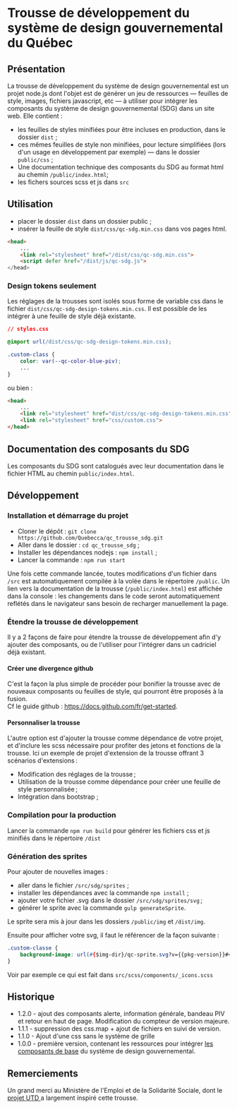 # Trousse de développement du système de design gouvernemental du Québec

## Présentation

La trousse de développement du système de design gouvernemental est un projet node.js dont l'objet est de générer un jeu de ressources — feuilles de style, images, fichiers javascript, etc — à utiliser pour intégrer les composants du système de design gouvernemental (SDG) dans un site web.
Elle contient :
- les feuilles de styles minifiées pour être incluses en production, dans le dossier `dist` ;
- ces mêmes feuilles de style non minifiées, pour lecture simplifiées (lors d'un usage en développement par exemple) — dans le dossier `public/css` ;
- Une documentation technique des composants du SDG  au format html au chemin `/public/index.html`; 
- les fichers sources scss et js dans `src`

## Utilisation
- placer le dossier `dist`  dans un dossier public ;
- insérer la feuille de style `dist/css/qc-sdg.min.css`  dans vos pages html.
```html
<head>
    ...
    <link rel="stylesheet" href="/dist/css/qc-sdg.min.css">
    <script defer href="/dist/js/qc-sdg.js">
</head>
```
### Design tokens seulement

Les réglages de la trousses sont isolés sous forme de variable css dans le fichier `dist/css/qc-sdg-design-tokens.min.css`. Il est possible de les intégrer à une feuille de style déjà existante.

```css
// styles.css

@import url(/dist/css/qc-sdg-design-tokens.min.css);

.custom-class {
    color: var(--qc-color-blue-piv);
    ...
}

```

ou bien :

```html
<head>
    ...
    <link rel="stylesheet" href="dist/css/qc-sdg-design-tokens.min.css">
    <link rel="stylesheet" href="css/custom.css">
</head>
```

## Documentation des composants du SDG
Les composants du SDG sont catalogués avec leur documentation dans le fichier HTML au chemin `public/index.html`.  


## Développement

### Installation et démarrage du projet 
- Cloner le dépôt : `git clone https://github.com/Quebecca/qc_trousse_sdg.git`
- Aller dans le dossier : `cd qc_trousse_sdg` ;
- Installer les dépendances nodejs : `npm install` ;
- Lancer la commande : `npm run start`

Une fois cette commande lancée, toutes modifications d'un fichier dans `/src` est automatiquement compilée à la volée dans le répertoire `/public`.
Un lien vers la documentation de la trousse (`/public/index.html`) est affichée dans la console : les changements dans le code seront automatiquement reflétés dans le navigateur sans besoin de recharger manuellement la page.

### Étendre la trousse de développement

Il y a 2 façons de faire pour étendre la trousse de développement afin d'y ajouter des composants, ou de l'utiliser pour l'intégrer dans un cadriciel déjà existant.

#### Créer une divergence github

C'est la façon la plus simple de procéder pour bonifier la trousse avec de nouveaux composants ou feuilles de style, qui pourront être proposés à la fusion.  
Cf le guide github : https://docs.github.com/fr/get-started.

#### Personnaliser la trousse

L'autre option est d'ajouter la trousse comme dépendance de votre projet, et d'inclure les scss nécessaire pour profiter des jetons et fonctions de la trousse.
Ici un exemple de projet d'extension de la trousse offrant 3 scénarios d'extensions :
- Modification des réglages de la trousse ;
- Utilisation de la trousse comme dépendance pour créer une feuille de style personnalisée ;
- Intégration dans bootstrap ;

### Compilation pour la production

Lancer la commande `npm run build` pour générer les fichiers css et js minifiés dans le répertoire `/dist`

### Génération des sprites

Pour ajouter de nouvelles images :
- aller dans le fichier `/src/sdg/sprites` ;
- installer les dépendances avec la commande `npm install` ;
- ajouter votre fichier .svg dans le dossier `/src/sdg/sprites/svg` ;
- générer le sprite avec la commande `gulp generateSprite`.

Le sprite sera mis à jour dans les dossiers `/public/img` et `/dist/img`.

Ensuite pour afficher votre svg, il faut le référencer de la façon suivante :

```css
.custom-classe {
    background-image: url(#{$img-dir}/qc-sprite.svg?v={{pkg-version}}#<nom-du-fichier-svg-ajouté>);
}
```
Voir par exemple ce qui est fait dans `src/scss/components/_icons.scss`

## Historique

- 1.2.0 - ajout des composants alerte, information générale, bandeau PIV et retour en haut de page. Modification du compteur de version majeure. 
- 1.1.1 - suppression des css.map + ajout de fichiers en suivi de version.
- 1.1.0 - Ajout d'une css sans le système de grille
- 1.0.0 - première version, contenant les ressources pour intégrer [les composants de base](https://design.quebec.ca/bases/citations) du système de design gouvernemental.</li>
 

## Remerciements

Un grand merci au Ministère de l'Emploi et de la Solidarité Sociale, dont le [projet UTD ](https://github.com/MTESSDev/utd-webcomponents/releases)a largement inspiré cette trousse. 
